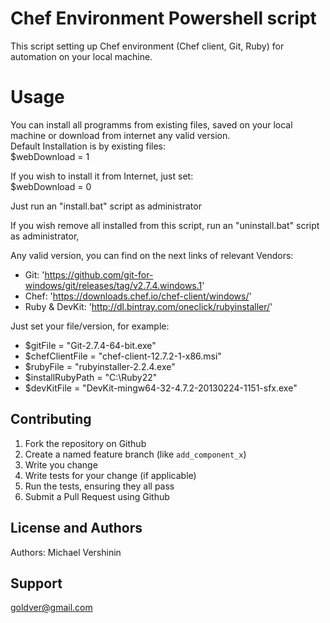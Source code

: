 Chef Environment Powershell script
==================
This script setting up Chef environment (Chef client, Git, Ruby) for automation on your local machine. <br>

Usage
==================
You can install all programms from existing files, saved on your local machine or download from internet any valid version. <br>
Default Installation is by existing files: <br>
$webDownload = 1

If you wish to install it from Internet, just set: <br>
$webDownload = 0

Just run an "install.bat" script as administrator

If you wish remove all installed from this script, run an "uninstall.bat" script as administrator, 

Any valid version, you can find on the next links of relevant Vendors: <br>

* Git: 'https://github.com/git-for-windows/git/releases/tag/v2.7.4.windows.1' <br>
* Chef: 'https://downloads.chef.io/chef-client/windows/' <br>
* Ruby & DevKit: 'http://dl.bintray.com/oneclick/rubyinstaller/' <br>

Just set your file/version, for example:

* $gitFile = "Git-2.7.4-64-bit.exe"
* $chefClientFile = "chef-client-12.7.2-1-x86.msi"
* $rubyFile = "rubyinstaller-2.2.4.exe"
* $installRubyPath = "C:\Ruby22"
* $devKitFile = "DevKit-mingw64-32-4.7.2-20130224-1151-sfx.exe"	
 
Contributing
------------
1. Fork the repository on Github
2. Create a named feature branch (like `add_component_x`)
3. Write you change
4. Write tests for your change (if applicable)
5. Run the tests, ensuring they all pass
6. Submit a Pull Request using Github

License and Authors
-------------------
Authors: Michael Vershinin

Support
-------------------
goldver@gmail.com
